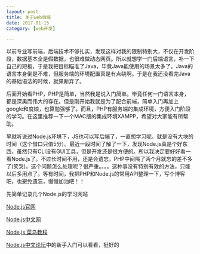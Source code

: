 ```yaml
---
layout: post
title: 关于web后端
date: 2017-01-15
category: [web开发]

---
```


以前专业写前端，后端技术不够扎实，发现这样对我的限制特别大，不仅在开发阶段，数据基本全是假数据，也很难做动态网页。所以就想学一门后端语言，补一下自己的短板，于是我把目标瞄准了Java，毕竟Java能使用的场景太多了。Java的语言本身倒是不难，但服务端的环境配置真是有点绕啊。于是在我还没看完Java的基础语法的时候，就果断弃了。

后面开始看PHP，PHP是简单，当然我是说入门简单。毕竟任何一门语言本身，都是深奥而伟大的存在。但是刚开始我就是为了配合前端，简单入门再加上google和度娘，也算勉强够了。而且，PHP有服务端的集成环境，方便入门阶段的学习。在这里推荐一下一个MAC版的集成环境XAMPP，希望对大家能有所帮助。

早就听说过Node.js环境下，JS也可以写后端了，一直想学习呢，就是没有大块的时间（这个借口只值5分）。最近一段时间了解了一下，发现Node.js真是个好东西，虽然只有CLI没有GUI工具，但是开发还是很方便的。所以我决定要好好看一看Node.js了。不过长时间不用，还是会遗忘，PHP中间隔了两个月就忘的差不多了(笑哭)。这个问题怎么处理呢？很严重。。。。这种事没有特别有效的方法，只能以后多用点了。等有时间，我把PHP和Node.js的常用API整理一下，写个博客吧，也避免遗忘，慢慢加油吧！！

先简单记录几个Node.js的学习网站

[Node.js官网](https://nodejs.org)

[Node.js中文网](http://nodejs.cn)

[Node.js 菜鸟教程](http://www.runoob.com/nodejs/nodejs-tutorial.html)

[Node.js中文论坛](https://cnodejs.org)中的新手入门可以看看，挺好的







